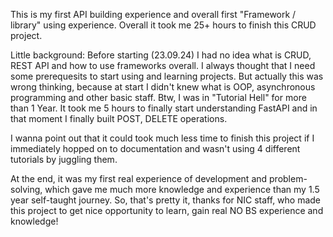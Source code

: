 This is my first API building experience and overall first "Framework / library" using experience. Overall it took me 25+ hours to finish this CRUD project.

Little background: Before starting (23.09.24) I had no idea what is CRUD, REST API and how to use frameworks overall. I always thought that I need some prerequesits to start using and learning projects.
But actually this was wrong thinking, because at start I didn't knew what is OOP, asynchronous programming and other basic staff. Btw, I was in "Tutorial Hell" for more than 1 Year.
It took me 5 hours to finally start understanding FastAPI and in that moment I finally built POST, DELETE operations.

I wanna point out that it could took much less time to finish this project if I immediately hopped on to documentation and wasn't using 4 different tutorials by juggling them.

At the end, it was my first real experience of development and problem-solving, which gave me much more knowledge and experience than my 1.5 year self-taught journey.
So, that's pretty it, thanks for NIC staff, who made this project to get nice opportunity to learn, gain real NO BS experience and knowledge!

